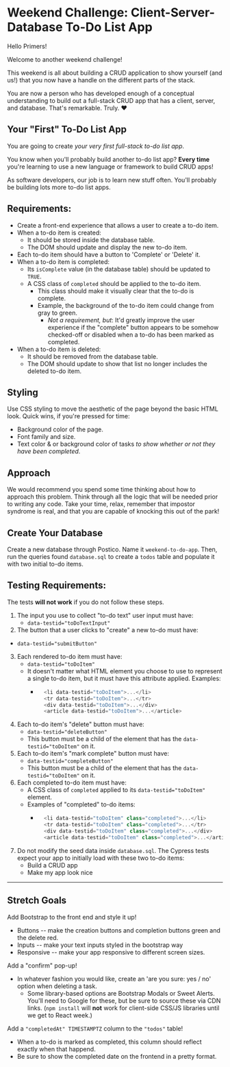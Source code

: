 # Weekend Challenge: Client-Server-Database To-Do List App

Hello Primers! 

Welcome to another weekend challenge!

This weekend is all about building a CRUD application to show yourself (and us!) that you now have a handle on the different parts of the stack.

You are now a person who has developed enough of a conceptual understanding to build out a full-stack CRUD app that has a client, server, and database. That's remarkable. Truly. ❤️

## Your "First" To-Do List App

You are going to create *your very first full-stack to-do list app*.

You know when you'll probably build another to-do list app? **Every time** you're learning to use a new language or framework to build CRUD apps!

As software developers, our job is to learn new stuff often. You'll probably be building lots more to-do list apps.

## Requirements:

* Create a front-end experience that allows a user to create a to-do item.
* When a to-do item is created:
    * It should be stored inside the database table.
    * The DOM should update and display the new to-do item.
* Each to-do item should have a button to 'Complete' or 'Delete' it.
* When a to-do item is completed:
    * Its `isComplete` value (in the database table) should be updated to `TRUE`.
    * A CSS class of `completed` should be applied to the to-do item.
        * This class should make it visually clear that the to-do is complete.
        * Example, the background of the to-do item could change from gray to green.
            * *Not a requirement, but*: It'd greatly improve the user experience if the "complete" button appears to be somehow checked-off or disabled when a to-do has been marked as completed.
* When a to-do item is deleted:
  * It should be removed from the database table.
  * The DOM should update to show that list no longer includes the deleted to-do item.

## Styling

Use CSS styling to move the aesthetic of the page beyond the basic HTML look. Quick wins, if you're pressed for time:
  - Background color of the page.
  - Font family and size.
  - Text color & or background color of tasks *to show whether or not they have been completed*.

## Approach

We would recommend you spend some time thinking about how to approach this problem. Think through all the logic that will be needed prior to writing any code. Take your time, relax, remember that impostor syndrome is real, and that you are capable of knocking this out of the park!

## Create Your Database

Create a new database through Postico. Name it `weekend-to-do-app`. Then, run the queries found `database.sql` to create a `todos` table and populate it with two initial to-do items.

## Testing Requirements:

The tests **will not work** if you do not follow these steps.

1. The input you use to collect "to-do text" user input must have:
    * `data-testid="toDoTextInput"`
2. The button that a user clicks to "create" a new to-do must have:
  * `data-testid="submitButton"`
3. Each rendered to-do item must have:
    * `data-testid="toDoItem"`
    * It doesn't matter what HTML element you choose to use to represent a single to-do item, but it must have this attribute applied. Examples:
      * ```js
          <li data-testid="toDoItem">...</li>
          <tr data-testid="toDoItem">...</tr>
          <div data-testid="toDoItem">...</div>
          <article data-testid="toDoItem">...</article>
        ```
4. Each to-do item's "delete" button must have:
    * `data-testid="deleteButton"`
    * This button must be a child of the element that has the `data-testid="toDoItem"` on it.
5. Each to-do item's "mark complete" button must have:
    * `data-testid="completeButton"`
    * This button must be a child of the element that has the `data-testid="toDoItem"` on it.
6. Each completed to-do item must have:
    * A CSS class of `completed` applied to its `data-testid="toDoItem"` element.
    * Examples of "completed" to-do items:
      * ```js
          <li data-testid="toDoItem" class="completed">...</li>
          <tr data-testid="toDoItem" class="completed">...</tr>
          <div data-testid="toDoItem" class="completed">...</div>
          <article data-testid="toDoItem" class="completed">...</article>
        ```
7. Do not modify the seed data inside `database.sql`. The Cypress tests expect your app to initially load with these two to-do items:
    * Build a CRUD app
    * Make my app look nice

---

## Stretch Goals

Add Bootstrap to the front end and style it up!
-  Buttons -- make the creation buttons and completion buttons green and the delete red.
-  Inputs -- make your text inputs styled in the bootstrap way
-  Responsive -- make your app responsive to different screen sizes.

Add a "confirm" pop-up!
- In whatever fashion you would like, create an 'are you sure: yes / no' option when deleting a task.
    - Some library-based options are Bootstrap Modals or Sweet Alerts. You'll need to Google for these, but be sure to source these via CDN links. (`npm install` will **not** work for client-side CSS/JS libraries until we get to React week.)


Add a `"completedAt" TIMESTAMPTZ` column to the `"todos"` table!
- When a to-do is marked as completed, this column should reflect exactly when that happend.
- Be sure to show the completed date on the frontend in a pretty format.
